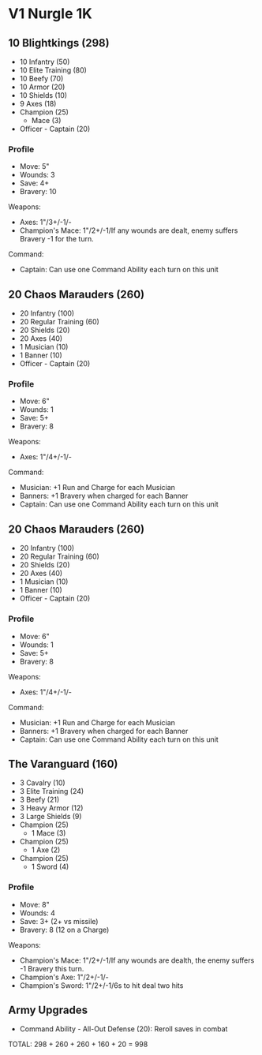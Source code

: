 # V1 Nurgle 1K

## 10 Blightkings (298)

- 10 Infantry (50)
- 10 Elite Training (80)
- 10 Beefy (70)
- 10 Armor (20)
- 10 Shields (10)
- 9 Axes (18)
- Champion (25)
	- Mace (3)
- Officer - Captain (20)

### Profile

- Move: 5"
- Wounds: 3
- Save: 4+
- Bravery: 10

Weapons:

- Axes: 1"/3+/-1/-
- Champion's Mace: 1"/2+/-1/If any wounds are dealt, enemy suffers Bravery -1 for the turn.

Command:

- Captain: Can use one Command Ability each turn on this unit

## 20 Chaos Marauders (260)

- 20 Infantry (100)
- 20 Regular Training (60)
- 20 Shields (20)
- 20 Axes (40)
- 1 Musician (10)
- 1 Banner (10)
- Officer - Captain (20)

### Profile

- Move: 6"
- Wounds: 1
- Save: 5+
- Bravery: 8

Weapons:

- Axes: 1"/4+/-1/-

Command:

- Musician: +1 Run and Charge for each Musician
- Banners: +1 Bravery when charged for each Banner
- Captain: Can use one Command Ability each turn on this unit

## 20 Chaos Marauders (260)

- 20 Infantry (100)
- 20 Regular Training (60)
- 20 Shields (20)
- 20 Axes (40)
- 1 Musician (10)
- 1 Banner (10)
- Officer - Captain (20)

### Profile

- Move: 6"
- Wounds: 1
- Save: 5+
- Bravery: 8

Weapons:

- Axes: 1"/4+/-1/-

Command:

- Musician: +1 Run and Charge for each Musician
- Banners: +1 Bravery when charged for each Banner
- Captain: Can use one Command Ability each turn on this unit

## The Varanguard (160)

- 3 Cavalry (10)
- 3 Elite Training (24)
- 3 Beefy (21)
- 3 Heavy Armor (12)
- 3 Large Shields (9)
- Champion (25)
	- 1 Mace (3)
- Champion (25)
	- 1 Axe (2)
- Champion (25)
	- 1 Sword (4)

### Profile

- Move: 8"
- Wounds: 4
- Save: 3+ (2+ vs missile)
- Bravery: 8 (12 on a Charge)

Weapons:

- Champion's Mace: 1"/2+/-1/If any wounds are dealth, the enemy suffers -1 Bravery this turn.
- Champion's Axe: 1"/2+/-1/-
- Champion's Sword: 1"/2+/-1/6s to hit deal two hits

## Army Upgrades

- Command Ability - All-Out Defense (20): Reroll saves in combat


TOTAL: 298 + 260 + 260 + 160 + 20 = 998
